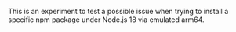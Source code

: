 This is an experiment to test a possible issue when trying to install
a specific npm package under Node.js 18 via emulated arm64.
